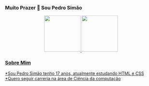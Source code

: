 ### Muito Prazer 🖖 Sou Pedro Simão

<div align="center">
  <a href="https://github.com/PedroHenriqueSimao">
  <img height="120em" src="https://github-readme-stats.vercel.app/api?username=PedroHenriqueSimao&show_icons=true&theme=dark&include_all_commits=true&count_private=true"/>
  <img height="120em" src="https://github-readme-stats.vercel.app/api/top-langs/?username=PedroHenriqueSimao&layout=compact&langs_count=7&theme=dark"/>
</div>

### Sobre Mim 
*Sou Pedro Simão tenho 17 anos, atualmente estudando HTML e CSS
*Quero seguir carreria na área de Ciência da computação